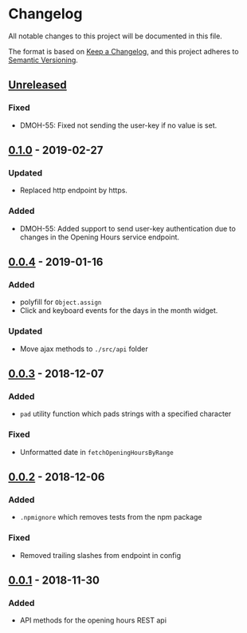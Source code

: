 # Changelog

All notable changes to this project will be documented in this file.

The format is based on [Keep a Changelog](https://keepachangelog.com/en/1.0.0/),
and this project adheres to [Semantic Versioning](https://semver.org/spec/v2.0.0.html).

## [Unreleased]

### Fixed

- DMOH-55: Fixed not sending the user-key if no value is set.

## [0.1.0] - 2019-02-27

### Updated

- Replaced http endpoint by https.

### Added

- DMOH-55: Added support to send user-key authentication due to changes in the
  Opening Hours service endpoint.

## [0.0.4] - 2019-01-16

### Added

- polyfill for `Object.assign`
- Click and keyboard events for the days in the month widget.

### Updated

- Move ajax methods to `./src/api` folder

## [0.0.3] - 2018-12-07

### Added

- `pad` utility function which pads strings with a specified character

### Fixed 

- Unformatted date in `fetchOpeningHoursByRange`

## [0.0.2] - 2018-12-06

### Added

- `.npmignore` which removes tests from the npm package

### Fixed

- Removed trailing slashes from endpoint in config

## [0.0.1] - 2018-11-30

### Added

- API methods for the opening hours REST api

[0.1.0]: https://github.com/StadGent/npm_package_opening-hours-widget/compare/v0.0.4...0.1.0
[0.0.4]: https://github.com/StadGent/npm_package_opening-hours-widget/compare/v0.0.3...v0.0.4
[0.0.3]: https://github.com/StadGent/npm_package_opening-hours-widget/compare/v0.0.2...v0.0.3
[0.0.2]: https://github.com/StadGent/npm_package_opening-hours-widget/compare/v0.0.1...v0.0.2
[0.0.1]: https://github.com/StadGent/npm_package_opening-hours-widget/releases/tag/v0.0.1
[Unreleased]: https://github.com/StadGent/npm_package_opening-hours-widget/compare/master...develop
